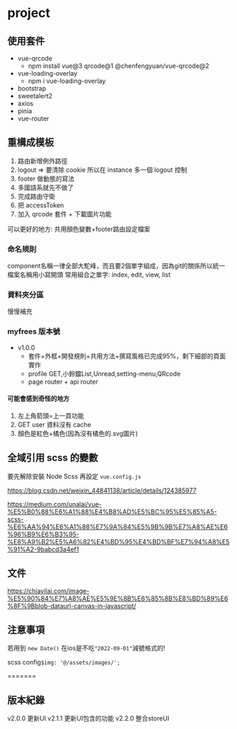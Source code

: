 # project

## 使用套件

- vue-qrcode
  - npm install vue@3 qrcode@1 @chenfengyuan/vue-qrcode@2
- vue-loading-overlay
  - npm i vue-loading-overlay
- bootstrap
- sweetalert2
- axios
- pinia
- vue-router

## 重構成模板

1. 路由新增例外路徑
2. logout => 要清除 cookie 所以在 instance 多一個 logout 控制
3. footer 做動態的寫法
4. 多國語系就先不做了
5. 完成路由守衛
6. 把 accessToken
7. 加入 qrcode 套件 + 下載圖片功能

可以更好的地方: 共用顏色變數+footer路由設定檔案

### 命名規則

component名稱一律全部大駝峰，而且要2個單字組成，因為git的關係所以統一檔案名稱用小寫開頭
常用組合之單字: index, edit, view, list

### 資料夾分區

慢慢補充

### myfrees 版本號

- v1.0.0
  - 套件+外框+開發規則+共用方法+撰寫風格已完成95%，剩下細部的頁面實作
  - profile GET,小鈴鐺List,Unread,setting-menu,QRcode
  - page router + api router

#### 可能會感到奇怪的地方

1. 左上角箭頭=上一頁功能
2. GET user 資料沒有 cache
3. 顏色是紅色+橘色(因為沒有橘色的.svg圖片)

## 全域引用 scss 的變數

要先解除安裝 Node Scss 再設定 `vue.config.js`

<https://blog.csdn.net/weixin_44841138/article/details/124385977>

<https://medium.com/unalai/vue-%E5%B0%88%E6%A1%88%E4%B8%AD%E5%BC%95%E5%85%A5-scss-%E6%AA%94%E6%A1%88%E7%9A%84%E5%9B%9B%E7%A8%AE%E6%96%B9%E6%B3%95-%E8%A9%B2%E5%A6%82%E4%BD%95%E4%BD%BF%E7%94%A8%E5%91%A2-9babcd3a4ef1>

## 文件

<https://chiayilai.com/image-%E5%90%84%E7%A8%AE%E5%9E%8B%E6%85%8B%E8%BD%89%E6%8F%9Bblob-dataurl-canvas-in-javascript/>

## 注意事項

若用到 `new Date()` 在ios是不吃`"2022-09-01"`減號格式的!

scss config`$img: '@/assets/images/';`

=======
## 版本紀錄

v2.0.0 更新UI
v2.1.1 更新UI包含的功能
v2.2.0 整合storeUI